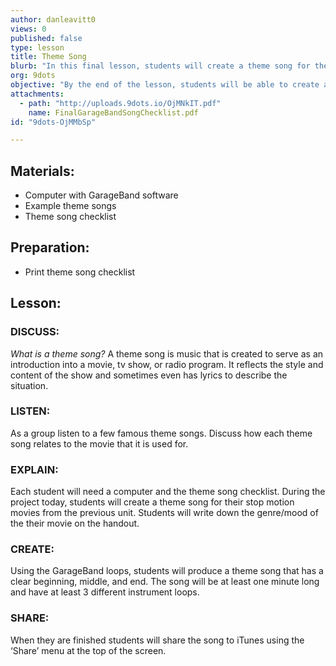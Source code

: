 ```yaml
---
author: danleavitt0
views: 0
published: false
type: lesson
title: Theme Song
blurb: "In this final lesson, students will create a theme song for their favorite movie."
org: 9dots
objective: "By the end of the lesson, students will be able to create a theme song that has at least three different instrument tacks, is at least one minute in length, and is saved and shared on iTunes."
attachments: 
  - path: "http://uploads.9dots.io/OjMNkIT.pdf"
    name: FinalGarageBandSongChecklist.pdf
id: "9dots-OjMMbSp"

---
```


## Materials:

- Computer with GarageBand software
- Example theme songs
- Theme song checklist

## Preparation:

- Print theme song checklist 

## Lesson:

### DISCUSS:
_What is a theme song?_
A theme song is music that is created to serve as an introduction into a movie, tv show, or radio program. It reflects the style and content of the show and sometimes even has lyrics to describe the situation.

### LISTEN:
As a group listen to a few famous theme songs. Discuss how each theme song relates to the movie that it is used for.

### EXPLAIN:
Each student will need a computer and the theme song checklist. During the project today, students will create a theme song for their stop motion movies from the previous unit. Students will write down the genre/mood of the their movie on the handout.

### CREATE:
Using the GarageBand loops, students will produce a theme song that has a clear beginning, middle, and end. The song will be at least one minute long and have at least 3 different instrument loops.

### SHARE:
When they are finished students will share the song to iTunes using the ‘Share’ menu at the top of the screen.
